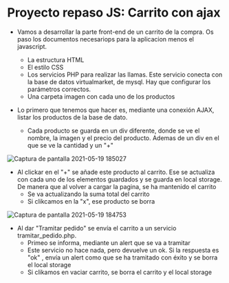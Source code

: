 # Proyecto repaso JS: Carrito con ajax

- Vamos a desarrollar la parte front-end de un carrito de la compra.
Os paso los documentos necesariops para la aplicacion menos el javascript.
   - La estructura HTML
   - El estilo CSS
   - Los servicios PHP para realizar las llamas. Este servicio conecta con la base de datos virtualmarket, de mysql. Hay que configurar los parámetros correctos.
   - Una carpeta imagen con cada uno de los productos

- Lo primero que tenemos que hacer es, mediante una conexión AJAX, listar los productos de la base de dato.
   - Cada producto se guarda en un div diferente, donde se ve el nombre, la imagen y el precio del producto. Ademas de un div en el que se ve la cantidad y un "+"

![Captura de pantalla 2021-05-19 185027](https://user-images.githubusercontent.com/70903768/118853299-e4225e80-b8d3-11eb-8aa3-6903820d08e3.jpg)


- Al clickar en el "+" se añade este producto al carrito. Ese se actualiza con cada uno de los elementos guardados y se guarda en local storage. De manera que al volver a cargar la pagina, se ha mantenido el carrito
   - Se va actualizando la suma total del carrito
   - Si clikcamos en la "x", ese producto se borra

![Captura de pantalla 2021-05-19 184753](https://user-images.githubusercontent.com/70903768/118853340-f0a6b700-b8d3-11eb-9bf1-158f5a3962f0.jpg)


- Al dar "Tramitar pedido" se envía el carrito a un servicio tramitar_pedido.php. 
   - Primeo se informa, mediante un alert que se va a tramitar
   - Este servicio no hace nada, pero devuelve un ok. Si la respuesta es "ok" , envía un alert como que se ha tramitado con éxito y se borra el local storage
   - Si clikamos en vaciar carrito, se borra el carrito y el local storage
